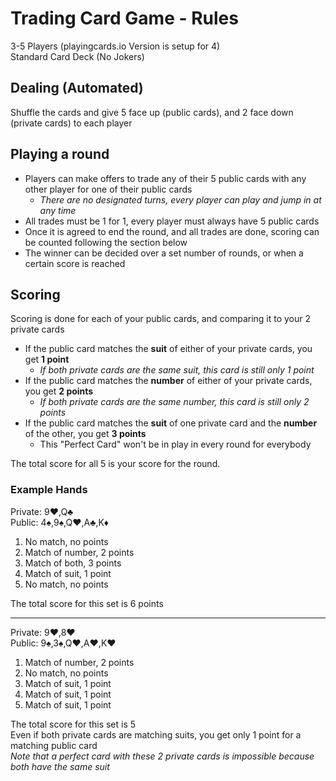 # Trading Card Game - Rules

3-5 Players (playingcards.io Version is setup for 4)\
Standard Card Deck (No Jokers)
## Dealing (Automated)
Shuffle the cards and give 5 face up (public cards), and 2 face down (private cards) to each player
## Playing a round
- Players can make offers to trade any of their 5 public cards with any other player for one of their public cards
    - *There are no designated turns, every player can play and jump in at any time*
- All trades must be 1 for 1, every player must always have 5 public cards
- Once it is agreed to end the round, and all trades are done, scoring can be counted following the section below
- The winner can be decided over a set number of rounds, or when a certain score is reached 
## Scoring
Scoring is done for each of your public cards, and comparing it to your 2 private cards
- If the public card matches the **suit** of either of your private cards, you get **1 point**
    - *If both private cards are the same suit, this card is still only 1 point*
- If the public card matches the **number** of either of your private cards, you get **2 points**
    - *If both private cards are the same number, this card is still only 2 points*
- If the public card matches the **suit** of one private card and the **number** of the other, you get **3 points** 
    - This "Perfect Card" won't be in play in every round for everybody

The total score for all 5 is your score for the round. 

### Example Hands
Private: 9♥,Q♣ \
Public: 4♠,9♠,Q♥,A♣,K♦

1. No match, no points
2. Match of number, 2 points
3. Match of both, 3 points
4. Match of suit, 1 point
5. No match, no points

The total score for this set is 6 points

---
Private: 9♥,8♥\
Public: 9♠,3♠,Q♥,A♥,K♥

1. Match of number, 2 points
2. No match, no points
3. Match of suit, 1 point
4. Match of suit, 1 point
5. Match of suit, 1 point

The total score for this set is 5\
Even if both private cards are matching suits, you get only 1 point for a matching public card\
*Note that a perfect card with these 2 private cards is impossible because both have the same suit*
